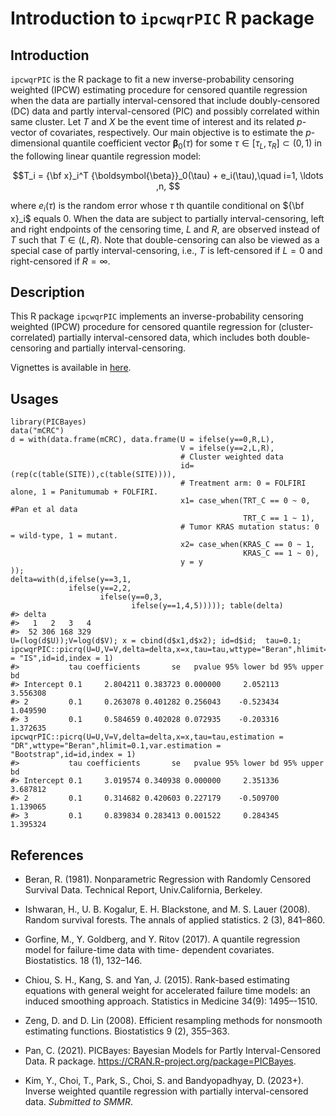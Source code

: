# Introduction to `ipcwqrPIC` R package


## Introduction
`ipcwqrPIC` is the R package to fit a new inverse-probability censoring weighted (IPCW) estimating procedure for censored quantile regression when the data are partially interval-censored that include doubly-censored (DC) data and partly interval-censored (PIC) and possibly correlated within same cluster.
Let $T$ and $X$ be the event time of interest and its related $p$-vector of covariates, respectively.
Our main objective is to estimate 
the $p$-dimensional quantile coefficient vector ${\boldsymbol{\beta}}_0(\tau)$
for some $\tau \in[\tau_L,\tau_R]\subset (0, 1)$ 
in the following linear quantile regression model:

$$T_i = {\bf x}_i^T {\boldsymbol{\beta}}_0(\tau) + e_i(\tau),\quad i=1, \ldots ,n, $$

where $e_i(\tau)$ is the random error 
whose $\tau$ th quantile conditional on 
${\bf x}_i$ equals 0. 
When the data are subject to partially interval-censoring, 
left and right endpoints of the censoring time, $L$ and $R$,
are observed instead of $T$ such that $T\in(L,R)$.
Note that double-censoring  can also  be viewed as 
a special case of partly interval-censoring, 
i.e., $T$ is left-censored if $L=0$ and right-censored if $R=\infty$. 


## Description
This R package `ipcwqrPIC` implements an inverse-probability censoring weighted (IPCW) procedure for censored quantile regression for (cluster-correlated) partially interval-censored data, which includes both double-censoring and partially interval-censoring.

Vignettes is available in [here](http://htmlpreview.github.io/?https://github.com/YejiStat/ipcwqrPIC/blob/main/vignettes/ipcwqrPIC.html).


## Usages 
```{r}
library(PICBayes)
data("mCRC")
d = with(data.frame(mCRC), data.frame(U = ifelse(y==0,R,L),
                                      V = ifelse(y==2,L,R),
                                      # Cluster weighted data
                                      id=(rep(c(table(SITE)),c(table(SITE)))),
                                      # Treatment arm: 0 = FOLFIRI alone, 1 = Panitumumab + FOLFIRI.
                                      x1= case_when(TRT_C == 0 ~ 0, #Pan et al data
                                                    TRT_C == 1 ~ 1),
                                      # Tumor KRAS mutation status: 0 = wild-type, 1 = mutant.
                                      x2= case_when(KRAS_C == 0 ~ 1,
                                                    KRAS_C == 1 ~ 0),
                                      y = y
));
delta=with(d,ifelse(y==3,1,
             ifelse(y==2,2,
                    ifelse(y==0,3,
                           ifelse(y==1,4,5))))); table(delta)
#> delta
#>   1   2   3   4 
#>  52 306 168 329
U=(log(d$U));V=log(d$V); x = cbind(d$x1,d$x2); id=d$id;  tau=0.1;
ipcwqrPIC::picrq(U=U,V=V,delta=delta,x=x,tau=tau,wttype="Beran",hlimit=0.1,var.estimation = "IS",id=id,index = 1)
#>           tau coefficients       se   pvalue 95% lower bd 95% upper bd
#> Intercept 0.1     2.804211 0.383723 0.000000     2.052113     3.556308
#> 2         0.1     0.263078 0.401282 0.256043    -0.523434     1.049590
#> 3         0.1     0.584659 0.402028 0.072935    -0.203316     1.372635
ipcwqrPIC::picrq(U=U,V=V,delta=delta,x=x,tau=tau,estimation = "DR",wttype="Beran",hlimit=0.1,var.estimation = "Bootstrap",id=id,index = 1)
#>           tau coefficients       se   pvalue 95% lower bd 95% upper bd
#> Intercept 0.1     3.019574 0.340938 0.000000     2.351336     3.687812
#> 2         0.1     0.314682 0.420603 0.227179    -0.509700     1.139065
#> 3         0.1     0.839834 0.283413 0.001522     0.284345     1.395324
```


## References


* Beran, R. (1981). Nonparametric Regression with Randomly Censored Survival Data. Technical Report, Univ.California, Berkeley.

* Ishwaran, H., U. B. Kogalur, E. H. Blackstone, and M. S. Lauer (2008). Random survival forests. The annals of applied statistics. 2 (3), 841–860.

* Gorfine, M., Y. Goldberg, and Y. Ritov (2017). A quantile regression model for failure-time data with time-
dependent covariates. Biostatistics. 18 (1), 132–146.

* Chiou, S. H., Kang, S. and Yan, J. (2015). Rank-based estimating equations with general weight for accelerated failure time models: an induced smoothing approach. Statistics in Medicine 34(9): 1495–-1510.

* Zeng, D. and D. Lin (2008). Efficient resampling methods for nonsmooth estimating functions. Biostatistics 9 (2), 355–363.

* Pan, C. (2021). 
PICBayes: Bayesian Models for Partly Interval-Censored Data. R package. 
https://CRAN.R-project.org/package=PICBayes.

* Kim, Y., Choi, T., Park, S., Choi, S. and Bandyopadhyay, D. (2023+). 
Inverse weighted quantile regression with partially interval-censored data.
*Submitted to SMMR*.
